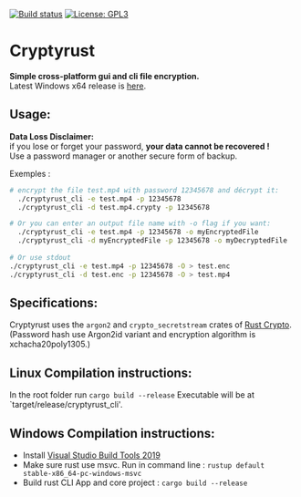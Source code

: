 [![Build status](https://ci.appveyor.com/api/projects/status/3yludsnwm5a1jnsa/branch/master?svg=true)](https://ci.appveyor.com/project/Antidote1911/cryptyrust/branch/master)
[![License: GPL3](https://img.shields.io/badge/License-GPL3-green.svg)](https://opensource.org/licenses/GPL-3.0)


# Cryptyrust
**Simple cross-platform gui and cli file encryption.**<br/>
Latest Windows x64 release is [here](https://github.com/Antidote1911/cryptyrust/releases/latest).

## Usage:
**Data Loss Disclaimer:**  
if you lose or forget your password, **your data cannot be recovered !**  
Use a password manager or another secure form of backup.<br/>

Exemples :
```bash
# encrypt the file test.mp4 with password 12345678 and décrypt it:
  ./cryptyrust_cli -e test.mp4 -p 12345678
  ./cryptyrust_cli -d test.mp4.crypty -p 12345678

# Or you can enter an output file name with -o flag if you want:
  ./cryptyrust_cli -e test.mp4 -p 12345678 -o myEncryptedFile
  ./cryptyrust_cli -d myEncryptedFile -p 12345678 -o myDecryptedFile
  
# Or use stdout
./cryptyrust_cli -e test.mp4 -p 12345678 -O > test.enc
./cryptyrust_cli -d test.enc -p 12345678 -O > test.mp4
```

## Specifications:
Cryptyrust uses the `argon2` and `crypto_secretstream` crates of [Rust Crypto](https://github.com/RustCrypto).
(Password hash use Argon2id variant and encryption algorithm is xchacha20poly1305.)

## Linux Compilation instructions:
In the root folder run `cargo build --release`
Executable will be at `target/release/cryptyrust_cli'.

## Windows Compilation instructions:

- Install [Visual Studio Build Tools 2019](https://visualstudio.microsoft.com/fr/thank-you-downloading-visual-studio/?sku=BuildTools&rel=16)  
- Make sure rust use msvc. Run in command line :
`rustup default stable-x86_64-pc-windows-msvc`
- Build rust CLI App and core project : `cargo build --release`
